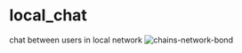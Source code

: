 # local_chat
chat between users in local network
![chains-network-bond](https://github.com/semikitten/local_chat/assets/110724909/31b83718-8724-4e50-84ec-35cf4f08b8b0)
